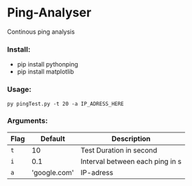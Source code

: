 # Ping-Analyser
Continous ping analysis

### Install:
- pip install pythonping
- pip install matplotlib

### Usage:
`py pingTest.py -t 20 -a IP_ADRESS_HERE`

### Arguments:
| Flag | Default | Description                     |
|------|---------|---------------------------------|
| `t`    | 10      | Test Duration in second                  |
| `i`   | 0.1     | Interval between each ping in s |
| `a`    | 'google.com' | IP-adress                       |
